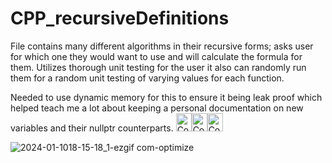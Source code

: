# CPP_recursiveDefinitions
  File contains many different algorithms in their recursive forms; asks user for which one they would want to use and will calculate the formula for them. Utilizes thorough unit testing for the user it also can randomly run them for a random unit testing of varying values for each function.

  Needed to use dynamic memory for this to ensure it being leak proof which helped teach me a lot about keeping a personal documentation on new variables and their nullptr counterparts.   <img src="https://github.com/Kingerthanu/CPP_recursiveDefinitions/assets/76754592/7c0d0c18-15ae-49f9-b009-6e212560b854" alt="Cornstarch <3" width="25" height="29"><img src="https://github.com/Kingerthanu/CPP_recursiveDefinitions/assets/76754592/7c0d0c18-15ae-49f9-b009-6e212560b854" alt="Cornstarch <3" width="25" height="29"><img src="https://github.com/Kingerthanu/CPP_recursiveDefinitions/assets/76754592/7c0d0c18-15ae-49f9-b009-6e212560b854" alt="Cornstarch <3" width="25" height="29">

  ![2024-01-1018-15-18_1-ezgif com-optimize](https://github.com/Kingerthanu/CPP_recursiveDefinitions/assets/76754592/5e42b062-230d-4074-92f3-ceddd403274b)
